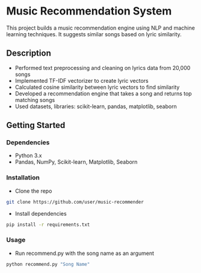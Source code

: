 # Music Recommendation System

This project builds a music recommendation engine using NLP and machine learning techniques. It suggests similar songs based on lyric similarity.

## Description

- Performed text preprocessing and cleaning on lyrics data from 20,000 songs
- Implemented TF-IDF vectorizer to create lyric vectors
- Calculated cosine similarity between lyric vectors to find similarity
- Developed a recommendation engine that takes a song and returns top matching songs
- Used datasets, libraries: scikit-learn, pandas, matplotlib, seaborn  

## Getting Started

### Dependencies

- Python 3.x 
- Pandas, NumPy, Scikit-learn, Matplotlib, Seaborn

### Installation

- Clone the repo
```bash
git clone https://github.com/user/music-recommender
```
- Install dependencies
```bash
pip install -r requirements.txt
```

### Usage

- Run recommend.py with the song name as an argument
```bash
python recommend.py "Song Name" 
```
